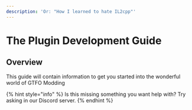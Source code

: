 ```yaml
---
description: 'Or: "How I learned to hate IL2cpp"'
---
```


# The Plugin Development Guide

## Overview

This guide will contain information to get you started into the wonderful world of GTFO Modding

{% hint style="info" %}
Is this missing something you want help with? Try asking in our Discord server.
{% endhint %}

